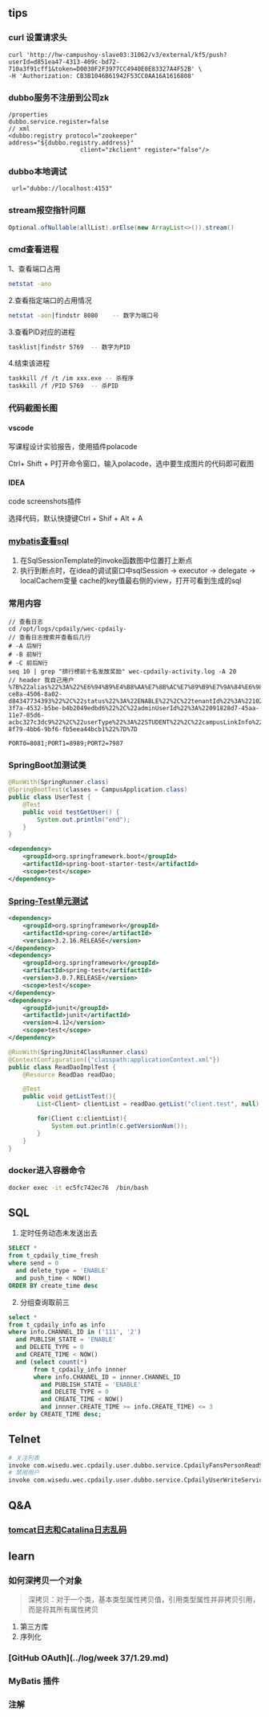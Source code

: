 ## tips

### curl 设置请求头

```shell
curl 'http://hw-campushoy-slave03:31062/v3/external/kf5/push?userId=d851ea47-4313-409c-bd72-710a3f91cff1&token=D0030F2F3977CC4940E0E83327A4F52B' \
-H 'Authorization: CB3B1046B61942F53CC0AA16A1616808'
```

### dubbo服务不注册到公司zk

```
/properties
dubbo.service.register=false
// xml 
<dubbo:registry protocol="zookeeper" address="${dubbo.registry.address}"
                    client="zkclient" register="false"/>
```

### dubbo本地调试

```
 url="dubbo://localhost:4153"
```

### stream报空指针问题

```java
Optional.ofNullable(allList).orElse(new ArrayList<>()).stream()
```

### cmd查看进程

1、查看端口占用

```bash
netstat -ano
```

2.查看指定端口的占用情况

```bash
netstat -aon|findstr 8080    -- 数字为端口号
```

3.查看PID对应的进程

```bash
tasklist|findstr 5769  -- 数字为PID
```

4.结束该进程

```bash
taskkill /f /t /im xxx.exe -- 杀程序
taskkill /f /PID 5769  -- 杀PID
```

### 代码截图长图

#### vscode

写课程设计实验报告，使用插件polacode

Ctrl+ Shift + P打开命令窗口，输入polacode，选中要生成图片的代码即可截图

#### IDEA

code screenshots插件

选择代码，默认快捷键Ctrl + Shif + Alt + A

### [mybatis查看sql](https://blog.csdn.net/mozhizun/article/details/108672860)

1. 在SqlSessionTemplate的invoke函数图中位置打上断点
2. 执行到断点时，在idea的调试窗口中sqlSession -> executor -> delegate -> localCachem变量 cache的key值最右侧的view，打开可看到生成的sql

### 常用内容

```shell
// 查看日志
cd /opt/logs/cpdaily/wec-cpdaily-
// 查看日志搜索并查看后几行
# -A 后N行
# -B 前N行
# -C 前后N行
seq 10 | grep "排行榜前十名发放奖励" wec-cpdaily-activity.log -A 20
// header 我自己用户
%7B%22alias%22%3A%22%E6%94%B9%E4%B8%AA%E7%8B%AC%E7%89%B9%E7%9A%84%E6%98%B5%E7%A7%B0%22%2C%22avatar%22%3A%22%22%2C%22birthday%22%3A%22%22%2C%22gender%22%3A%22FEMALE%22%2C%22groupIds%22%3A%5B%22%22%5D%2C%22name%22%3A%22%E5%86%B2%E5%86%B23%22%2C%22openId%22%3A%222022%22%2C%22pwid%22%3A%22b1cfaa73-ce8a-4506-8a02-d84347734393%22%2C%22status%22%3A%22ENABLE%22%2C%22tenantId%22%3A%221020526561403181%22%2C%22userId%22%3A%229fc9aedf-3f7a-4532-b5be-b4b2049edbd6%22%2C%22adminUserId%22%3A%22091828d7-45aa-11e7-85d6-acbc327c3dc9%22%2C%22userType%22%3A%22STUDENT%22%2C%22campusLinkInfo%22%3A%7B%22campusAccountId%22%3A%22edceebae-8f79-4bb6-9bf6-fb5eea44bcb1%22%7D%7D

PORT0=8081;PORT1=8989;PORT2=7987
```

### SpringBoot加测试类

```java
@RunWith(SpringRunner.class)
@SpringBootTest(classes = CampusApplication.class)
public class UserTest {
    @Test
    public void testGetUser() {
        System.out.println("end");
    }
}
```

```xml
<dependency>
    <groupId>org.springframework.boot</groupId>
    <artifactId>spring-boot-starter-test</artifactId>
    <scope>test</scope>
</dependency>
```



### [Spring-Test单元测试](https://blog.csdn.net/u013068377/article/details/78602463)

```xml
<dependency>
    <groupId>org.springframework</groupId>
    <artifactId>spring-core</artifactId>
    <version>3.2.16.RELEASE</version>
</dependency>
<dependency>
    <groupId>org.springframework</groupId>
    <artifactId>spring-test</artifactId>
    <version>3.0.7.RELEASE</version>
    <scope>test</scope>
</dependency>
<dependency>
    <groupId>junit</groupId>
    <artifactId>junit</artifactId>
    <version>4.12</version>
    <scope>test</scope>
</dependency>
```

```java
@RunWith(SpringJUnit4ClassRunner.class)  
@ContextConfiguration({"classpath:applicationContext.xml"})  
public class ReadDaoImplTest {  
    @Resource ReadDao readDao;  

    @Test  
    public void getListTest(){  
        List<Client> clientList = readDao.getList("client.test", null);  

        for(Client c:clientList){  
            System.out.println(c.getVersionNum());  
        }  
    }  
}
```

### docker进入容器命令

```bash
docker exec -it ec5fc742ec76  /bin/bash
```



## SQL

1. 定时任务动态未发送出去

```sql
SELECT *
from t_cpdaily_time_fresh
where send = 0
  and delete_type = 'ENABLE'
  and push_time < NOW()
ORDER BY create_time desc
```

2. 分组查询取前三

```sql
select *
from t_cpdaily_info as info
where info.CHANNEL_ID in ('111', '2')
  and PUBLISH_STATE = 'ENABLE'
  and DELETE_TYPE = 0
  and CREATE_TIME < NOW()
  and (select count(*)
       from t_cpdaily_info innner
       where info.CHANNEL_ID = innner.CHANNEL_ID
         and PUBLISH_STATE = 'ENABLE'
         and DELETE_TYPE = 0
         and CREATE_TIME < NOW()
         and innner.CREATE_TIME >= info.CREATE_TIME) <= 3
order by CREATE_TIME desc;
```



## Telnet

```bash
# 关注列表
invoke com.wisedu.wec.cpdaily.user.dubbo.service.CpdailyFansPersonReadService.listFollowing({"class":"com.wisedu.wec.cpdaily.user.dubbo.req.FollowingListReq","personId":"923b1070-ac2d-4393-b7ce-2d7ead7c52a3"}) 
# 禁用用户
invoke com.wisedu.wec.cpdaily.user.dubbo.service.CpdailyUserWriteService.updateUser({"class":"com.wisedu.wec.cpdaily.user.dubbo.req.CpdailyUserReq","userId":"fde2ac53-2cdb-47e7-a11a-0399b60c7a42", "status":"DISABLE"})
```



## Q&A

### [tomcat日志和Catalina日志乱码](https://www.cnblogs.com/benchover/p/10773098.html)



## learn

### 如何深拷贝一个对象

> 深拷贝：对于一个类，基本类型属性拷贝值，引用类型属性并非拷贝引用，而是将其所有属性拷贝

1. 第三方库
2. 序列化

### [GitHub OAuth](../log/week 37/1.29.md)



### MyBatis 插件



### 注解



